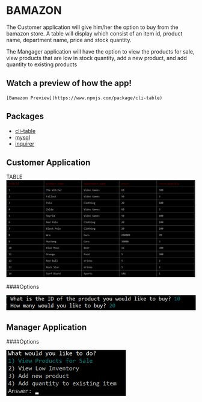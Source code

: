 # BAMAZON

The Customer application will give him/her the option to buy from the bamazon store. A table will display which consist of an item id, product name, department name,  price and  stock quantity.

The Mangager application will have the option to view the products for sale, view products that are low in stock quantity, add a new product, and add quantity to existing products 

## Watch a preview of how the app!

```
[Bamazon Preview](https://www.npmjs.com/package/cli-table)
```

## Packages

* [cli-table ](https://www.npmjs.com/package/cli-table)
* [mysql](https://www.npmjs.com/package/mysql)
* [inquirer ](https://www.npmjs.com/package/inquirer)

## Customer Application

TABLE
![Alt text](assets/table.png?raw=true "TABLE")

####Options

![Alt text](assets/customer.png?raw=true "TABLE")

## Manager Application

####Options

![Alt text](assets/manage.png?raw=true "TABLE")



